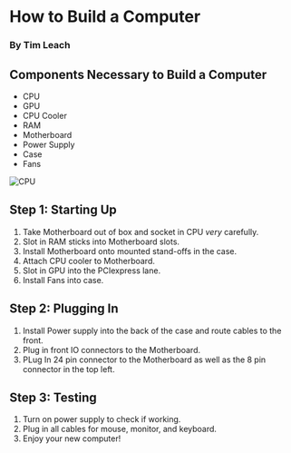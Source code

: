 # How to Build a Computer
### By Tim Leach


## Components Necessary to Build a Computer
* CPU
* GPU
* CPU Cooler
* RAM
* Motherboard
* Power Supply
* Case
* Fans

![CPU](/path/to/image.png "Text to show on mouseover")

## Step 1: Starting Up

1. Take Motherboard out of box and socket in CPU *very* carefully.
2. Slot in RAM sticks into Motherboard slots.
3. Install Motherboard onto mounted stand-offs in the case. 
4. Attach CPU cooler to Motherboard.
5. Slot in GPU into the PCIexpress lane. 
6. Install Fans into case.

## Step 2: Plugging In

1. Install Power supply into the back of the case and route cables to the front.
2. Plug in front IO connectors to the Motherboard.
3. PLug In 24 pin connector to the Motherboard as well as the 8 pin connector in the top left.

## Step 3: Testing

1. Turn on power supply to check if working.
2. Plug in all cables for mouse, monitor, and keyboard.
3. Enjoy your new computer!
